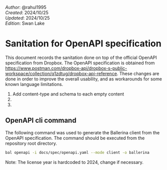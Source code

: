 _Author_:  @rahul1995 \
_Created_: 2024/10/25 \
_Updated_: 2024/10/25 \
_Edition_: Swan Lake

# Sanitation for OpenAPI specification

This document records the sanitation done on top of the official OpenAPI specification from Dropbox. 
The OpenAPI specification is obtained from https://www.postman.com/dropbox-api/dropbox-s-public-workspace/collection/q1zdtug/dropbox-api-reference.
These changes are done in order to improve the overall usability, and as workarounds for some known language limitations.

[//]: # (TODO: Add sanitation details)
1. Add content-type and schema to each empty content
2. 
3. 

## OpenAPI cli command

The following command was used to generate the Ballerina client from the OpenAPI specification. The command should be executed from the repository root directory.

```bash
bal openapi -i docs/spec/openapi.yaml --mode client -o ballerina
```
Note: The license year is hardcoded to 2024, change if necessary.
